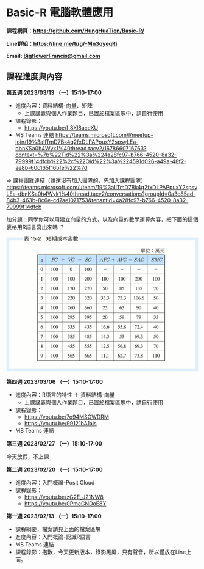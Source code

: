 # Basic-R 電腦軟體應用

**課程網頁：https://github.com/HungHuaTien/Basic-R/**

**Line群組：https://line.me/ti/g/-Mn3qyeqRi**

**Email: BigflowerFrancis@gmail.com**

## 課程進度與內容

**第五週 2023/03/13 （一）15:10-17:00**

- 進度內容：資料結構-向量、矩陣
  - 上課講義與個人作業題目，已置於檔案區塊中，請自行使用
- 課程錄影： 
  - https://youtu.be/l_8Xl8aceXU
- MS Teams 連結
https://teams.microsoft.com/l/meetup-join/19%3aIlTmD7Bk4q2fxDLPAPpuxY2spsyLEa-dbnKSa0h4Wyk1%40thread.tacv2/1678660716763?context=%7b%22Tid%22%3a%224a28fc97-b766-4520-8a32-79999f14dfcb%22%2c%22Oid%22%3a%224591d026-a49a-48f2-ae8b-60c165f16bfe%22%7d

=> 課程團隊連結（請還沒有加入團隊的，先加入課程團隊）
https://teams.microsoft.com/l/team/19%3aIlTmD7Bk4q2fxDLPAPpuxY2spsyLEa-dbnKSa0h4Wyk1%40thread.tacv2/conversations?groupId=0a3c85ad-84b3-463b-8c6e-cd7ae1071753&tenantId=4a28fc97-b766-4520-8a32-79999f14dfcb

加分題：同學你可以用建立向量的方式，以及向量的數學運算內容，把下面的這個表格用R語言寫出來嗎 ？



![Cost Function](https://github.com/HungHuaTien/Basic-R/blob/main/%E5%8F%83%E8%80%83%E8%B3%87%E6%96%99/Others/cost.jpg)


**第四週 2023/03/06 （一）15:10-17:00**

- 進度內容：R語言的特性 ＋ 資料結構-向量
  - 上課講義與個人作業題目，已置於檔案區塊中，請自行使用
- 課程錄影：  
  - https://youtu.be/7o94MSOWDRM
  - https://youtu.be/99121bA1ais
- MS Teams 連結 

**第三週 2023/02/27 （一）15:10-17:00**

今天放假，不上課

**第二週 2023/02/20 （一）15:10-17:00**

- 進度內容：入門概論-Posit Cloud
- 課程錄影：
  - https://youtu.be/zG2E_J21NW8
  - https://youtu.be/0PmcGNDoE8Y


**第一週 2023/02/13 （一）15:10-17:00**

- 課程綱要，檔案請見上面的檔案區塊
- 進度內容：入門概論-認識R語言
- MS Teams 連結
- 課程錄影：抱歉，今天更新版本，錄影黑屏，只有聲音，所以僅放在Line上面。



